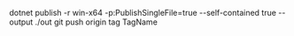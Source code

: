 dotnet publish -r win-x64 -p:PublishSingleFile=true --self-contained true --output ./out
git push origin tag TagName
